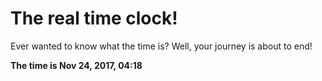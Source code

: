 # The real time clock!

Ever wanted to know what the time is? Well, your journey is about to end!

**The time is Nov 24, 2017, 04:18**